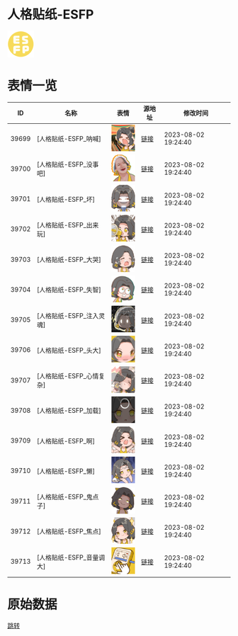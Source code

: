# 人格贴纸-ESFP

<img src="./cover.png" height="60" alt="cover" />

# 表情一览

|ID|名称|表情|源地址|修改时间|
|----|----|----|----|----|
|39699|[人格贴纸-ESFP_呐喊]|<img src="./pic/039699_%5B人格贴纸-ESFP_呐喊%5D.png" height="60" alt="呐喊"/>|[链接](https://i0.hdslb.com/bfs/garb/b139fd45ef7b6e146c579be65cbef831834c866e.png)|2023-08-02 19:24:40|
|39700|[人格贴纸-ESFP_没事吧]|<img src="./pic/039700_%5B人格贴纸-ESFP_没事吧%5D.png" height="60" alt="没事吧"/>|[链接](https://i0.hdslb.com/bfs/garb/5208c570cfb24f8114cd5e4b775bd19fb4541f8c.png)|2023-08-02 19:24:40|
|39701|[人格贴纸-ESFP_坏]|<img src="./pic/039701_%5B人格贴纸-ESFP_坏%5D.png" height="60" alt="坏"/>|[链接](https://i0.hdslb.com/bfs/garb/02d76d85a1b1445f88cb2ff67e00b5c61fdd3b82.png)|2023-08-02 19:24:40|
|39702|[人格贴纸-ESFP_出来玩]|<img src="./pic/039702_%5B人格贴纸-ESFP_出来玩%5D.png" height="60" alt="出来玩"/>|[链接](https://i0.hdslb.com/bfs/garb/90452438b14098c53838749c9bdf46e0a6340d67.png)|2023-08-02 19:24:40|
|39703|[人格贴纸-ESFP_大哭]|<img src="./pic/039703_%5B人格贴纸-ESFP_大哭%5D.png" height="60" alt="大哭"/>|[链接](https://i0.hdslb.com/bfs/garb/359fc53ce0fcfc54f4e7dbc4b9b3f158513e1a9d.png)|2023-08-02 19:24:40|
|39704|[人格贴纸-ESFP_失智]|<img src="./pic/039704_%5B人格贴纸-ESFP_失智%5D.png" height="60" alt="失智"/>|[链接](https://i0.hdslb.com/bfs/garb/5302c77afda61f0fdfcc648d46003ec5adfca084.png)|2023-08-02 19:24:40|
|39705|[人格贴纸-ESFP_注入灵魂]|<img src="./pic/039705_%5B人格贴纸-ESFP_注入灵魂%5D.png" height="60" alt="注入灵魂"/>|[链接](https://i0.hdslb.com/bfs/garb/738bf7e87be0137dfe8dd6ba3edbaef5111c06cf.png)|2023-08-02 19:24:40|
|39706|[人格贴纸-ESFP_头大]|<img src="./pic/039706_%5B人格贴纸-ESFP_头大%5D.png" height="60" alt="头大"/>|[链接](https://i0.hdslb.com/bfs/garb/7c63801eed86d0639e25c3bcf46ae73e7ad43b32.png)|2023-08-02 19:24:40|
|39707|[人格贴纸-ESFP_心情复杂]|<img src="./pic/039707_%5B人格贴纸-ESFP_心情复杂%5D.png" height="60" alt="心情复杂"/>|[链接](https://i0.hdslb.com/bfs/garb/c15abd1e277ba01a9192ada600f5ba77c4ee2c87.png)|2023-08-02 19:24:40|
|39708|[人格贴纸-ESFP_加载]|<img src="./pic/039708_%5B人格贴纸-ESFP_加载%5D.png" height="60" alt="加载"/>|[链接](https://i0.hdslb.com/bfs/garb/e42218b8ce38fa8d0f62e0ace006ad1d1369ce0e.png)|2023-08-02 19:24:40|
|39709|[人格贴纸-ESFP_啊]|<img src="./pic/039709_%5B人格贴纸-ESFP_啊%5D.png" height="60" alt="啊"/>|[链接](https://i0.hdslb.com/bfs/garb/d06ca3cc5b34a23928d4ee6372a3bcd31199c4dc.png)|2023-08-02 19:24:40|
|39710|[人格贴纸-ESFP_懒]|<img src="./pic/039710_%5B人格贴纸-ESFP_懒%5D.png" height="60" alt="懒"/>|[链接](https://i0.hdslb.com/bfs/garb/3d5e5d778d5cf8b0dfc94ad041848ae2a335af4e.png)|2023-08-02 19:24:40|
|39711|[人格贴纸-ESFP_鬼点子]|<img src="./pic/039711_%5B人格贴纸-ESFP_鬼点子%5D.png" height="60" alt="鬼点子"/>|[链接](https://i0.hdslb.com/bfs/garb/bb270f5fc33f036d23796a1a626551bc9a895281.png)|2023-08-02 19:24:40|
|39712|[人格贴纸-ESFP_焦点]|<img src="./pic/039712_%5B人格贴纸-ESFP_焦点%5D.png" height="60" alt="焦点"/>|[链接](https://i0.hdslb.com/bfs/garb/9132b1556b6f32360fd7026dad3211ddd5dce278.png)|2023-08-02 19:24:40|
|39713|[人格贴纸-ESFP_音量调大]|<img src="./pic/039713_%5B人格贴纸-ESFP_音量调大%5D.png" height="60" alt="音量调大"/>|[链接](https://i0.hdslb.com/bfs/garb/d7236959eef571133117d3de7c200e4641d77089.png)|2023-08-02 19:24:40|

# 原始数据

[跳转](./raw.json)


